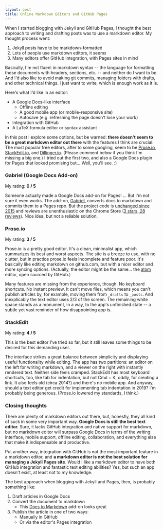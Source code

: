 ```yaml
---
layout: post
title: Online Markdown Editors and GitHub Pages
---
```


When I started blogging with Jekyll and GitHub Pages, I thought the best approach to writing and drafting posts was to use a markdown editor. My thought process went:
1. Jekyll posts have to be markdown-formatted
2. Lots of people use markdown editors, it seems
3. Many editors offer GitHub integration, with Pages sites in mind

Basically, I'm not fluent in markdown syntax -- the language for formatting these documents with headers, sections, etc. -- and neither do I want to be. And I'd also like to avoid making git commits, managing folders with drafts, and other technical things. I just want to write, which is enough work as it is. 

Here's what I'd like in an editor:
- A Google Docs-like interface
	- Offline editing
	- A good mobile app (or mobile-responsive site)
	- Autosave (e.g. refreshing the page doesn't lose your work)
- Integration with GitHub
- A LaTeX formula editor or syntax assistant

In this post I explore some options, but be warned: **there doesn't seem to be a great markdown editor out there** with the features I think are crucial. The most popular free editors, after to some googling, seem to be [Prose.io](prose.io), [StackEdit.io](stackedit.io), and [Dillinger.io](dillinger.io). (Please comment below if you think I'm missing a big one.) I tried out the first two, and also a Google Docs plugin for Pages that looked promising but... Well, you'll see. :)

### Gabriel (Google Docs Add-on)
My rating: **0 / 5**

Someone actually made a Google Docs add-on for Pages! ... But I'm not sure it even works. The add-on, [Gabriel](https://educ.io/extensions/gabriel), converts docs to markdown and commits them to a Pages repo. But the project code is [unchanged since 2015](https://github.com/thiscouldbejd/Gabriel) and reviews are unenthusiastic on the Chrome Store ([3 stars, 28 reviews](https://chrome.google.com/webstore/detail/gabriel/okimajjeocnndpifeelaajdebkkbckff)). Nice idea, but not a reliable solution.


### Prose.io

My rating: **3 / 5** 

Prose.io is a pretty good editor. It's a clean, minimalist app, which summarizes its best and worst aspects. The site is a breeze to use, with no clutter, but in practice prose.io feels incomplete and feature poor. It's basically like editing markdown on github.com, but with a nicer editor and more syncing options. (Actually, the editor might be the same... the [atom](atom.io) editor, open sourced by GitHub.)

Many features are missing from the experience, though. No keyboard shortcuts. No instant preview. It can't move files, which means you can't publish articles by, for example, moving them from `_drafts` to `_posts`.  And inexplicably the text editor uses 2/3 of the screen. The remaining white space stands as a monument, in a way, to the app's unfinished state -- a subtle yet vast reminder of how disappointing app is.

### StackEdit

My rating: **4 / 5** 

This is the best editor I've tried so far, but it still leaves some things to be desired for this demanding user. 

The interface strikes a great balance between simplicity and displaying useful functionality while editing. The app has two partitions: an editor on the left for writing markdown, and a viewer on the right with instantly rendered text. Neither side feels cramped. StackEdit has most keyboard shortcuts, too, like tab for indentation, but not Cmd + K, oddly, for creating a link. It also feels old (circa 2014?) and there's no mobile app. And anyway, should a text editor get credit for implementing tab indentation in 2019? I'm probably being generous. (Prose.io lowered my standards, I think.)

### Closing thoughts

There are plenty of markdown editors out there, but, honestly, they all kind of suck in some very important way. **Google Docs is still the best text editor.** Sure, it lacks GitHub integration and native support for markdown, but no markdown editor will surpass Google Docs in terms of the writing interface, mobile support, offline editing, collaboration, and everything else that make it indispensable and productive.

Put another way, integration with GitHub is not the most important feature in a markdown editor, and **a markdown editor is not the best solution for managing a Jekyll Pages site**. Would I like a markdown editor to have both GitHub integration and fantastic text editing abilities? Yes, but such an app doesn't exist, at least not to my knowledge.

The best approach when blogging with Jekyll and Pages, then, is probably something like:

1. Draft articles in Google Docs
2. Convert the document to markdown
	- This [Docs to Markdown](https://chrome.google.com/webstore/detail/docs-to-markdown/igffnbdfnodiaphfmfaiiaegmoljbghf) add-on looks great
3. Publish the article in one of two ways:
	- Manually in GitHub
	- Or via the editor's Pages integration


<!--stackedit_data:
eyJoaXN0b3J5IjpbNjQ0MDk0MTY5LDEwMzIzMzczMTcsLTkwNT
U5MDQxOV19
-->